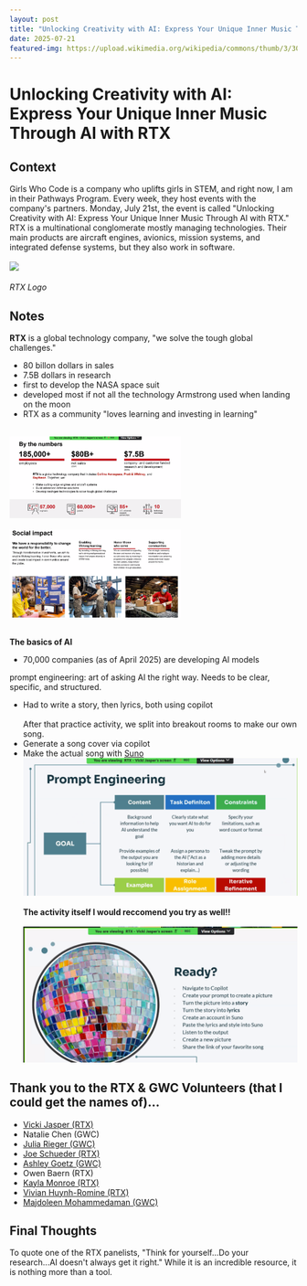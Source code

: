 ```yaml
---
layout: post
title: "Unlocking Creativity with AI: Express Your Unique Inner Music Through AI with RTX"
date: 2025-07-21
featured-img: https://upload.wikimedia.org/wikipedia/commons/thumb/3/30/RTX_Raytheon_Technologies_logo.svg/1200px-RTX_Raytheon_Technologies_logo.svg.png
---
```

# Unlocking Creativity with AI: Express Your Unique Inner Music Through AI with RTX

## Context
Girls Who Code is a company who uplifts girls in STEM, and right now, I am in their Pathways Program. Every week, they host events with the company's partners. Monday, July 21st, the event is called "Unlocking Creativity with AI: Express Your Unique Inner Music Through AI with RTX." RTX is a multinational conglomerate mostly managing technologies. Their main products are aircraft engines, avionics, mission systems, and integrated defense systems, but they also work in software.
<br><br>
<img src="https://upload.wikimedia.org/wikipedia/commons/thumb/3/30/RTX_Raytheon_Technologies_logo.svg/1200px-RTX_Raytheon_Technologies_logo.svg.png" width="300"/> 
<br><br>
*RTX Logo*

## Notes
**RTX** is a global technology company, "we solve the tough global challenges."
- 80 billon dollars in sales
- 7.5B dollars in research
- first to develop the NASA space suit
- developed most if not all the technology Armstrong used when landing on the moon
- RTX as a community "loves learning and investing in learning"
<br><br>
<img src="https://github.com/CaptainSapphire/PH-s-Blog/blob/main/assets/July%202025/Screenshot%202025-07-21%20090735.png?raw=true" width="300"/> 
<br><br>
<img src="https://github.com/CaptainSapphire/PH-s-Blog/blob/main/assets/July%202025/Screenshot%202025-07-21%20090810.png?raw=true" width="300"/> 
<br><br>

**The basics of AI**
- 70,000 companies (as of April 2025) are developing AI models

prompt engineering: art of asking AI the right way. Needs to be clear, specific, and structured. 
- Had to write a story, then lyrics, both using copilot
<br><br>
After that practice activity, we split into breakout rooms to make our own song.
- Generate a song cover via copilot
- Make the actual song with [Suno](https://suno.com/home)
![Prompt Engineering RTX](https://github.com/CaptainSapphire/PH-s-Blog/blob/main/assets/July%202025/Screenshot%202025-07-21%20091315.png?raw=true)
<br><br>
**The activity itself I would reccomend you try as well!!** <br><br>
![The Activity RTX](https://github.com/CaptainSapphire/PH-s-Blog/blob/main/assets/July%202025/Screenshot%202025-07-21%20092325.png?raw=true)


## Thank you to the RTX & GWC Volunteers (that I could get the names of)...
-  [Vicki Jasper (RTX)](https://www.linkedin.com/in/vickijjasper/)
-  Natalie Chen (GWC)
-  [Julia Rieger (GWC)](https://www.linkedin.com/in/julia-rieger/)
-  [Joe Schueder (RTX)](https://www.linkedin.com/in/joseph-schueder-a6b8158/)
-  [Ashley Goetz (GWC)](https://www.linkedin.com/in/ashley-goetz-tewes/)
-  Owen Baern (RTX)
-  [Kayla Monroe (RTX)](https://www.linkedin.com/in/kayla-monroe24/)
-  [Vivian Huynh-Romine (RTX)](https://www.linkedin.com/in/vivian-huynh-romine-9857a817/)
-  [Majdoleen Mohammedaman (GWC)](https://www.linkedin.com/in/majd-mohamm/)

## Final Thoughts
To quote one of the RTX panelists, "Think for yourself...Do your research...AI doesn't always get it right." While it is an incredible resource, it is nothing more than a tool. 
